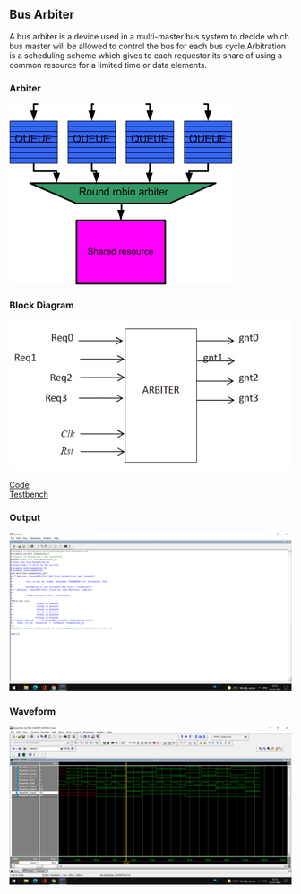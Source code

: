 ## Bus Arbiter
A bus arbiter is a device used in a multi-master bus system to decide which bus master will be allowed to control the bus for each bus cycle.Arbitration is a scheduling scheme which gives to each requestor its share of using a common resource for a limited time or data elements.<br>
<h3>Arbiter</h3>

![Arbiter](arbiter.png)<br>
<h3>Block Diagram</h3>

![Block Diagram](bd.jpg)<br>

[Code](busarbiter.v)<br>
[Testbench](busarbiter_tb.v)<br>
<h3>Output</h3>

![Output](output.png)<br>
<h3>Waveform</h3>

![Bus Arbiter](busarbiter.png)<br>
